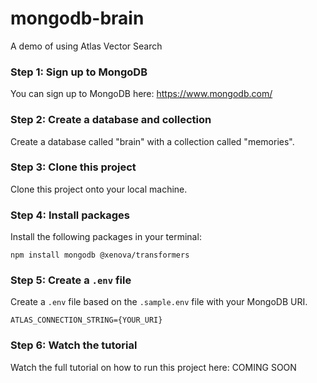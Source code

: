 # mongodb-brain
A demo of using Atlas Vector Search


### Step 1: Sign up to MongoDB
You can sign up to MongoDB here: https://www.mongodb.com/



### Step 2: Create a database and collection
Create a database called "brain" with a collection called "memories".



### Step 3: Clone this project
Clone this project onto your local machine.



### Step 4: Install packages
Install the following packages in your terminal:

```
npm install mongodb @xenova/transformers 
```



### Step 5: Create a `.env` file
Create a `.env` file based on the `.sample.env` file with your MongoDB URI.

```
ATLAS_CONNECTION_STRING={YOUR_URI}
```



### Step 6: Watch the tutorial
Watch the full tutorial on how to run this project here: COMING SOON

